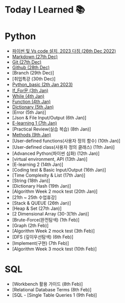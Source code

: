 # Today I Learned 📚

# Python

- [파이썬 및 Vs code 설치, 2023 다짐 (26th Dec 2022)](https://github.com/gata96/TIL/blob/master/Python/Theory/2023_My_goal.md)
- [Markdown (27th Dec)](https://github.com/gata96/TIL/blob/master/Python/Theory/Markdown.md)
- [Git (27th Dec)](https://github.com/gata96/TIL/blob/master/Python/Theory/Git.md)
- [Github (28th Dec)](https://github.com/gata96/TIL/blob/master/Python/Theory/GitHub.md)
- [Branch (29th Dec)]
- [취업특강 (30th Dec)]
- [Python_basic (2th Jan 2023)](https://github.com/gata96/TIL/blob/master/Python/Theory/Python_basic.md)
- [If_For문 (3th Jan)](https://github.com/gata96/TIL/blob/master/Python/Theory/If_For.md)
- [While (4th Jan)](https://github.com/gata96/TIL/blob/master/Python/Theory/While.md)
- [Function (4th Jan)](https://github.com/gata96/TIL/blob/master/Python/Theory/Function.md)
- [Dictionary (5th Jan)](https://github.com/gata96/TIL/blob/master/Python/Theory/Dictionary.md)
- [Error (5th Jan)]
- [Json & File Input/Output (6th Jan)]
- [E-learning 1 (7th Jan)](https://github.com/gata96/TIL/blob/master/E-learning/1.%20%EB%B9%84%EA%B0%9C%EB%B0%9C%EC%9E%90%EB%A5%BC%20%EC%9C%84%ED%95%9C%20IT%20%EC%A7%80%EC%8B%9D.md)
- [Practical Review(실습 복습) (8th Jan)]
- [Methods (9th Jan)](https://github.com/gata96/TIL/blob/master/Python/Theory/Methods.md)
- [User-defined functions(사용자 정의 함수) (10th Jan)]
- [User-defined class(사용자 정의 클래스) (11th Jan)]
- [Advanced Python(파이썬 심화) (12th Jan)]
- [virtual environment, API (13th Jan)]
- [E-learning 2 (14th Jan)]
- [Coding test & Basic Input/Output (16th Jan)]
- [Time Complexity & List (17th Jan)]
- [String (18th Jan)]
- [Dictionary Hash (19th Jan)]
- [Algorithm Week 2 mock test (20th Jan)]
- [21th ~ 25th 수업휴강]
- [Stack & QUEUE (26th Jan)]
- [Heap & Set (27th Jan)]
- [2 Dimensional Array (30-3[1th Jan)]
- [Brute-Force(완전탐색) (1th Feb)]
- [Graph (2th Feb)]
- [Algorithm Week 2 mock test (3th Feb)]
- [DFS (깊이우선탐색) (6th Feb)]
- [Implement(구현) (7th Feb)]
- [Algorithm Week 3 mock test (10th Feb)]

# SQL
- [Workbench 활용 가이드 (8th Feb)]
- [Relational Database Terms (8th Feb)]
- [SQL - [Single Table Queries 1 (9th Feb)]




